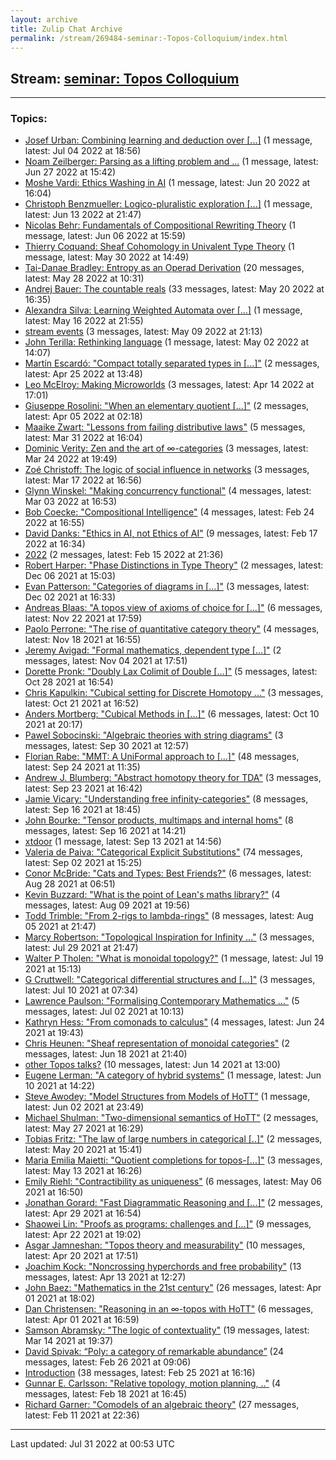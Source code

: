 ```yaml
---
layout: archive
title: Zulip Chat Archive
permalink: /stream/269484-seminar:-Topos-Colloquium/index.html
---
```


## Stream: [seminar: Topos Colloquium](https://mattecapu.github.io/ct-zulip-archive/stream/269484-seminar:-Topos-Colloquium/index.html)
---

### Topics:

* [Josef Urban: Combining learning and deduction over \[...\]](topic/topic_Josef.20Urban.3A.20Combining.20learning.20and.20deduction.20over.20.5B.2E.2E.2E.5D.html) (1 message, latest: Jul 04 2022 at 18:56)
* [Noam Zeilberger: Parsing as a lifting problem and ...](topic/topic_Noam.20Zeilberger.3A.20Parsing.20as.20a.20lifting.20problem.20and.20.2E.2E.2E.html) (1 message, latest: Jun 27 2022 at 15:42)
* [Moshe Vardi: Ethics Washing in AI](topic/topic_Moshe.20Vardi.3A.20Ethics.20Washing.20in.20AI.html) (1 message, latest: Jun 20 2022 at 16:04)
* [Christoph Benzmueller: Logico-pluralistic exploration \[...\]](topic/topic_Christoph.20Benzmueller.3A.20Logico-pluralistic.20exploration.20.5B.2E.2E.2E.5D.html) (1 message, latest: Jun 13 2022 at 21:47)
* [Nicolas Behr: Fundamentals of Compositional Rewriting Theory](topic/topic_Nicolas.20Behr.3A.20Fundamentals.20of.20Compositional.20Rewriting.20Theory.html) (1 message, latest: Jun 06 2022 at 15:59)
* [Thierry Coquand: Sheaf Cohomology in Univalent Type Theory](topic/topic_Thierry.20Coquand.3A.20Sheaf.20Cohomology.20in.20Univalent.20Type.20Theory.html) (1 message, latest: May 30 2022 at 14:49)
* [Tai-Danae Bradley: Entropy as an Operad Derivation](topic/topic_Tai-Danae.20Bradley.3A.20Entropy.20as.20an.20Operad.20Derivation.html) (20 messages, latest: May 28 2022 at 10:31)
* [Andrej Bauer: The countable reals](topic/topic_Andrej.20Bauer.3A.20The.20countable.20reals.html) (33 messages, latest: May 20 2022 at 16:35)
* [Alexandra Silva: Learning Weighted Automata over \[...\]](topic/topic_Alexandra.20Silva.3A.20Learning.20Weighted.20Automata.20over.20.5B.2E.2E.2E.5D.html) (1 message, latest: May 16 2022 at 21:55)
* [stream events](topic/topic_stream.20events.html) (3 messages, latest: May 09 2022 at 21:13)
* [John Terilla: Rethinking language](topic/topic_John.20Terilla.3A.20Rethinking.20language.html) (1 message, latest: May 02 2022 at 14:07)
* [Martín Escardó: "Compact totally separated types in \[...\]"](topic/topic_Mart.C3.ADn.20Escard.C3.B3.3A.20.22Compact.20totally.20separated.20types.20in.20.5B.2E.2E.2E.5D.22.html) (2 messages, latest: Apr 25 2022 at 13:48)
* [Leo McElroy: Making Microworlds](topic/topic_Leo.20McElroy.3A.20Making.20Microworlds.html) (3 messages, latest: Apr 14 2022 at 17:01)
* [Giuseppe Rosolini: "When an elementary quotient \[...\]"](topic/topic_Giuseppe.20Rosolini.3A.20.22When.20an.20elementary.20quotient.20.5B.2E.2E.2E.5D.22.html) (2 messages, latest: Apr 05 2022 at 02:18)
* [Maaike Zwart: "Lessons from failing distributive laws"](topic/topic_Maaike.20Zwart.3A.20.22Lessons.20from.20failing.20distributive.20laws.22.html) (5 messages, latest: Mar 31 2022 at 16:04)
* [Dominic Verity: Zen and the art of ∞-categories](topic/topic_Dominic.20Verity.3A.20Zen.20and.20the.20art.20of.20.E2.88.9E-categories.html) (3 messages, latest: Mar 24 2022 at 19:49)
* [Zoé Christoff: The logic of social influence in networks](topic/topic_Zo.C3.A9.20Christoff.3A.20The.20logic.20of.20social.20influence.20in.20networks.html) (3 messages, latest: Mar 17 2022 at 16:56)
* [Glynn Winskel: "Making concurrency functional"](topic/topic_Glynn.20Winskel.3A.20.22Making.20concurrency.20functional.22.html) (4 messages, latest: Mar 03 2022 at 16:53)
* [Bob Coecke: "Compositional Intelligence"](topic/topic_Bob.20Coecke.3A.20.22Compositional.20Intelligence.22.html) (4 messages, latest: Feb 24 2022 at 16:55)
* [David Danks: "Ethics in AI, not Ethics of AI"](topic/topic_David.20Danks.3A.20.22Ethics.20in.20AI.2C.20not.20Ethics.20of.20AI.22.html) (9 messages, latest: Feb 17 2022 at 16:34)
* [2022](topic/topic_2022.html) (2 messages, latest: Feb 15 2022 at 21:36)
* [Robert Harper: "Phase Distinctions in Type Theory"](topic/topic_Robert.20Harper.3A.20.22Phase.20Distinctions.20in.20Type.20Theory.22.html) (2 messages, latest: Dec 06 2021 at 15:03)
* [Evan Patterson: "Categories of diagrams in \[...\]"](topic/topic_Evan.20Patterson.3A.20.22Categories.20of.20diagrams.20in.20.5B.2E.2E.2E.5D.22.html) (3 messages, latest: Dec 02 2021 at 16:33)
* [Andreas Blaas: "A topos view of axioms of choice for \[...\]"](topic/topic_Andreas.20Blaas.3A.20.22A.20topos.20view.20of.20axioms.20of.20choice.20for.20.5B.2E.2E.2E.5D.22.html) (6 messages, latest: Nov 22 2021 at 17:59)
* [Paolo Perrone: "The rise of quantitative category theory"](topic/topic_Paolo.20Perrone.3A.20.22The.20rise.20of.20quantitative.20category.20theory.22.html) (4 messages, latest: Nov 18 2021 at 16:55)
* [Jeremy Avigad: "Formal mathematics, dependent type \[...\]"](topic/topic_Jeremy.20Avigad.3A.20.22Formal.20mathematics.2C.20dependent.20type.20.5B.2E.2E.2E.5D.22.html) (2 messages, latest: Nov 04 2021 at 17:51)
* [Dorette Pronk: "Doubly Lax Colimit of Double \[...\]"](topic/topic_Dorette.20Pronk.3A.20.22Doubly.20Lax.20Colimit.20of.20Double.20.5B.2E.2E.2E.5D.22.html) (5 messages, latest: Oct 28 2021 at 16:54)
* [Chris Kapulkin: "Cubical setting for Discrete Homotopy ..."](topic/topic_Chris.20Kapulkin.3A.20.22Cubical.20setting.20for.20Discrete.20Homotopy.20.2E.2E.2E.22.html) (3 messages, latest: Oct 21 2021 at 16:52)
* [Anders Mortberg: "Cubical Methods in \[...\]"](topic/topic_Anders.20Mortberg.3A.20.22Cubical.20Methods.20in.20.5B.2E.2E.2E.5D.22.html) (6 messages, latest: Oct 10 2021 at 20:17)
* [Pawel Sobocinski: "Algebraic theories with string diagrams"](topic/topic_Pawel.20Sobocinski.3A.20.22Algebraic.20theories.20with.20string.20diagrams.22.html) (3 messages, latest: Sep 30 2021 at 12:57)
* [Florian Rabe: "MMT: A UniFormal approach to \[...\]"](topic/topic_Florian.20Rabe.3A.20.22MMT.3A.20A.20UniFormal.20approach.20to.20.5B.2E.2E.2E.5D.22.html) (48 messages, latest: Sep 24 2021 at 11:35)
* [Andrew J. Blumberg: "Abstract homotopy theory for TDA"](topic/topic_Andrew.20J.2E.20Blumberg.3A.20.22Abstract.20homotopy.20theory.20for.20TDA.22.html) (3 messages, latest: Sep 23 2021 at 16:42)
* [Jamie Vicary: "Understanding free infinity-categories"](topic/topic_Jamie.20Vicary.3A.20.22Understanding.20free.20infinity-categories.22.html) (8 messages, latest: Sep 16 2021 at 18:45)
* [John Bourke: "Tensor products, multimaps and internal homs"](topic/topic_John.20Bourke.3A.20.22Tensor.20products.2C.20multimaps.20and.20internal.20homs.22.html) (8 messages, latest: Sep 16 2021 at 14:21)
* [xtdoor](topic/topic_xtdoor.html) (1 message, latest: Sep 13 2021 at 14:56)
* [Valeria de Paiva: "Categorical Explicit Substitutions"](topic/topic_Valeria.20de.20Paiva.3A.20.22Categorical.20Explicit.20Substitutions.22.html) (74 messages, latest: Sep 02 2021 at 15:25)
* [Conor McBride: "Cats and Types: Best Friends?"](topic/topic_Conor.20McBride.3A.20.22Cats.20and.20Types.3A.20Best.20Friends.3F.22.html) (6 messages, latest: Aug 28 2021 at 06:51)
* [Kevin Buzzard: "What is the point of Lean's maths library?"](topic/topic_Kevin.20Buzzard.3A.20.22What.20is.20the.20point.20of.20Lean's.20maths.20library.3F.22.html) (4 messages, latest: Aug 09 2021 at 19:56)
* [Todd Trimble: "From 2-rigs to lambda-rings"](topic/topic_Todd.20Trimble.3A.20.22From.202-rigs.20to.20lambda-rings.22.html) (8 messages, latest: Aug 05 2021 at 21:47)
* [Marcy Robertson: "Topological Inspiration for Infinity ..."](topic/topic_Marcy.20Robertson.3A.20.22Topological.20Inspiration.20for.20Infinity.20.2E.2E.2E.22.html) (3 messages, latest: Jul 29 2021 at 21:47)
* [Walter P Tholen: "What is monoidal topology?"](topic/topic_Walter.20P.20Tholen.3A.20.22What.20is.20monoidal.20topology.3F.22.html) (1 message, latest: Jul 19 2021 at 15:13)
* [G Cruttwell: "Categorical differential structures and \[...\]"](topic/topic_G.20Cruttwell.3A.20.22Categorical.20differential.20structures.20and.20.5B.2E.2E.2E.5D.22.html) (3 messages, latest: Jul 10 2021 at 07:34)
* [Lawrence Paulson: "Formalising Contemporary Mathematics ..."](topic/topic_Lawrence.20Paulson.3A.20.22Formalising.20Contemporary.20Mathematics.20.2E.2E.2E.22.html) (5 messages, latest: Jul 02 2021 at 10:13)
* [Kathryn Hess: "From comonads to calculus"](topic/topic_Kathryn.20Hess.3A.20.22From.20comonads.20to.20calculus.22.html) (4 messages, latest: Jun 24 2021 at 19:43)
* [Chris Heunen: "Sheaf representation of monoidal categories"](topic/topic_Chris.20Heunen.3A.20.22Sheaf.20representation.20of.20monoidal.20categories.22.html) (2 messages, latest: Jun 18 2021 at 21:40)
* [other Topos talks?](topic/topic_other.20Topos.20talks.3F.html) (10 messages, latest: Jun 14 2021 at 13:00)
* [Eugene Lerman: "A category of hybrid systems"](topic/topic_Eugene.20Lerman.3A.20.22A.20category.20of.20hybrid.20systems.22.html) (1 message, latest: Jun 10 2021 at 14:22)
* [Steve Awodey: "Model Structures from Models of HoTT"](topic/topic_Steve.20Awodey.3A.20.22Model.20Structures.20from.20Models.20of.20HoTT.22.html) (1 message, latest: Jun 02 2021 at 23:49)
* [Michael Shulman: "Two-dimensional semantics of HoTT"](topic/topic_Michael.20Shulman.3A.20.22Two-dimensional.20semantics.20of.20HoTT.22.html) (2 messages, latest: May 27 2021 at 16:29)
* [Tobias Fritz: "The law of large numbers in categorical \[..\]"](topic/topic_Tobias.20Fritz.3A.20.22The.20law.20of.20large.20numbers.20in.20categorical.20.5B.2E.2E.5D.22.html) (2 messages, latest: May 20 2021 at 15:41)
* [Maria Emilia Maietti: "Quotient completions for topos-\[...\]"](topic/topic_Maria.20Emilia.20Maietti.3A.20.22Quotient.20completions.20for.20topos-.5B.2E.2E.2E.5D.22.html) (3 messages, latest: May 13 2021 at 16:26)
* [Emily Riehl: "Contractibility as uniqueness"](topic/topic_Emily.20Riehl.3A.20.22Contractibility.20as.20uniqueness.22.html) (6 messages, latest: May 06 2021 at 16:50)
* [Jonathan Gorard: "Fast Diagrammatic Reasoning and \[...\]"](topic/topic_Jonathan.20Gorard.3A.20.22Fast.20Diagrammatic.20Reasoning.20and.20.5B.2E.2E.2E.5D.22.html) (2 messages, latest: Apr 29 2021 at 16:54)
* [Shaowei Lin: "Proofs as programs: challenges and \[...\]"](topic/topic_Shaowei.20Lin.3A.20.22Proofs.20as.20programs.3A.20challenges.20and.20.5B.2E.2E.2E.5D.22.html) (9 messages, latest: Apr 22 2021 at 19:02)
* [Asgar Jamneshan: "Topos theory and measurability"](topic/topic_Asgar.20Jamneshan.3A.20.22Topos.20theory.20and.20measurability.22.html) (10 messages, latest: Apr 20 2021 at 17:51)
* [Joachim Kock: "Noncrossing hyperchords and free probability"](topic/topic_Joachim.20Kock.3A.20.22Noncrossing.20hyperchords.20and.20free.20probability.22.html) (13 messages, latest: Apr 13 2021 at 12:27)
* [John Baez: "Mathematics in the 21st century"](topic/topic_John.20Baez.3A.20.22Mathematics.20in.20the.2021st.20century.22.html) (26 messages, latest: Apr 01 2021 at 18:02)
* [Dan Christensen: "Reasoning in an ∞-topos with HoTT"](topic/topic_Dan.20Christensen.3A.20.22Reasoning.20in.20an.20.E2.88.9E-topos.20with.20HoTT.22.html) (6 messages, latest: Apr 01 2021 at 16:59)
* [Samson Abramsky: "The logic of contextuality"](topic/topic_Samson.20Abramsky.3A.20.22The.20logic.20of.20contextuality.22.html) (19 messages, latest: Mar 14 2021 at 19:37)
* [David Spivak: “Poly: a category of remarkable abundance”](topic/topic_David.20Spivak.3A.20.E2.80.9CPoly.3A.20a.20category.20of.20remarkable.20abundance.E2.80.9D.html) (24 messages, latest: Feb 26 2021 at 09:06)
* [Introduction](topic/topic_Introduction.html) (38 messages, latest: Feb 25 2021 at 16:16)
* [Gunnar E. Carlsson: "Relative topology, motion planning, .."](topic/topic_Gunnar.20E.2E.20Carlsson.3A.20.22Relative.20topology.2C.20motion.20planning.2C.20.2E.2E.22.html) (4 messages, latest: Feb 18 2021 at 16:45)
* [Richard Garner: "Comodels of an algebraic theory"](topic/topic_Richard.20Garner.3A.20.22Comodels.20of.20an.20algebraic.20theory.22.html) (27 messages, latest: Feb 11 2021 at 22:36)

<hr><p>Last updated: Jul 31 2022 at 00:53 UTC</p>